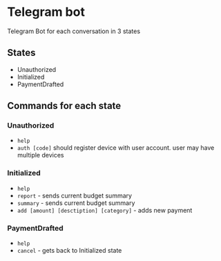 # Telegram bot

Telegram Bot for each conversation in 3 states

## States 
- Unauthorized   
- Initialized  
- PaymentDrafted

## Commands for each state
### Unauthorized
- `help`
- `auth [code]` should register device with user account. user may have multiple devices

### Initialized
- `help`
- `report` - sends current budget summary
- `summary` - sends current budget summary
- `add [amount] [desctiption] [category]` - adds new payment

### PaymentDrafted
- `help`
- `cancel` - gets back to Initialized state

